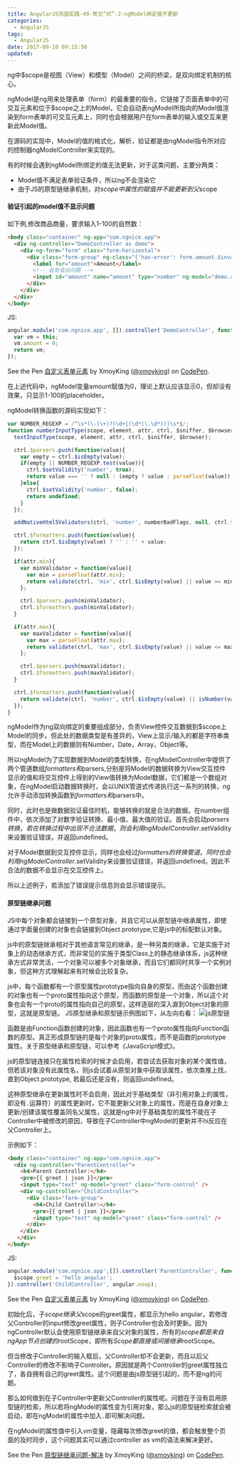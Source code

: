 ```yaml
---
title: AngularJS巩固实践-49-常见“坑”-2-ngModel绑定值不更新
categories:
  - AngularJS
tags:
  - AngularJS
date: 2017-09-10 09:15:50
updated:
---
```


ng中$scope是视图（View）和模型（Model）之间的桥梁，是双向绑定机制的核心。

ngModel是ng用来处理表单（form）的最重要的指令，它链接了页面表单中的可交互元素和位于$scope之上的Model，它会自动表ngModel所指向的Model值渲染到form表单的可交互元素上，同时也会根据用户在form表单的输入或交互来更新此Model值。

在源码的实现中，Model的值的格式化，解析，验证都是由ngModel指令所对应的控制器ngModelController来实现的。

有的时候会遇到ngModel所绑定的值无法更新，对于这类问题，主要分两类：
- Model值不满足表单验证条件，所以ng不会渲染它
- 由于JS的原型链继承机制，对$scope中属性的赋值并不能更新到父$scope

#### 验证引起的model值不显示问题
如下例,修改商品商量，要求输入1-100的自然数：
```html
<body class="container" ng-app="com.ngnice.app">
  <div ng-controller="DemoController as demo">
    <div ng-form="form" class="form-horizontal">
      <div class="form-group" ng-class="{'has-error': form.amount.$invalid}">
        <label for="amount">Amount</label>
        <!-- 此处会出问题 -->
        <input id="amount" name="amount" type="number" ng-model="demo.amount" class="form-control" placeholder="1 - 100" min="1" max="100"/>
      </div>
    </div>
  </div>
</body>
```
JS:
```js
angular.module('com.ngnice.app', []).controller('DemoController', function(){
  var vm = this;
  vm.amount = 0;
  return vm;
});
```

<p data-height="265" data-theme-id="0" data-slug-hash="EwZQeG" data-default-tab="html,result" data-user="xmoyking" data-embed-version="2" data-pen-title="自定义表单元素" class="codepen">See the Pen <a href="https://codepen.io/xmoyking/pen/EwZQeG/">自定义表单元素</a> by XmoyKing (<a href="https://codepen.io/xmoyking">@xmoyking</a>) on <a href="https://codepen.io">CodePen</a>.</p>
<script async src="https://production-assets.codepen.io/assets/embed/ei.js"></script>

在上述代码中，ngModel变量amount赋值为0，理论上默认应该显示0，但却没有效果，只显示1-100的placeholder。

ngModel转换函数的源码实现如下：
```js
var NUMBER_REGEXP = /^\s*(\-|\+)?(\d+|(\d*(\.\d*)))\s*$/;
function numberInputType(scope, element, attr, ctrl, $sniffer, $browser){
  textInputType(scope, element, attr, ctrl, $sniffer, $browser);

  ctrl.$parsers.push(function(value){
    var empty = ctrl.$isEmpty(value);
    if(empty || NUMBER_REGEXP.test(value)){
      ctrl.$setValidity('number', true);
      return value === '' ? null : (empty ? value : parseFloat(value));
    }else{
      ctrl.$setValidity('number', false);
      return undefined;
    }
  });

  addNativeHtml5Validators(ctrl, 'number', numberBadFlags, null, ctrl.$$validityState);

  ctrl.$formatters.push(function(value){
    return ctrl.$isEmpty(value) ? '' : '' + value;
  });

  if(attr.min){
    var minValidator = function(value){
      var min = parseFloat(attr.min);
      return validate(ctrl, 'min', ctrl.$isEmpty(value) || value >= min, value);
    };

    ctrl.$parsers.push(minValidator);
    ctrl.$formatters.push(minValidator);
  }

  if(attr.max){
    var maxValidator = function(value){
      var max = parseFloat(attr.max);
      return validate(ctrl, 'max', ctrl.$isEmpty(value) || value <= max, value);
    };

    ctrl.$parsers.push(maxValidator);
    ctrl.$formatters.push(maxValidator);
  }

  ctrl.$formatters.push(function(value){
    return validate(ctrl, 'number', ctrl.$isEmpty(value) || isNumber(value), value);
  });
}
```
ngModel作为ng双向绑定的重要组成部分，负责View控件交互数据到$scope上Model的同步。但此处的数据类型是有差异的，View上显示/输入的都是字符串类型，而在Model上的数据则有Number，Date，Array，Object等。

所以ngModel为了实现数据到Model的类型转换，在ngModelController中提供了两个管道数组$formatters和$parsers,分别是将Model的数据转换为View交互控件显示的值和将交互控件上得到的View值转换为Model数据，它们都是一个数组对象，在ngModel启动数据转换时，会以UNIX管道式传递执行这一系列的转换，ng允许手动添加转换函数到$formatters和$parsers中。

同时，此时也是做数据验证最佳时机，能够转换的就是合法的数据。在number组件中，依次添加了对数字验证转换、最小值、最大值的验证。首先会启动$parsers转换，若在转换过程中出现不合法数据，则会利用ngModelController.$setValidity来设置验证错误，并返回undefined。

对于Model数据到交互控件显示，同样也会经过$formatters的转换管道，同时也会利用ngModelController.$setValidity来设置验证错误，并返回undefined。因此不合法的数据不会显示在交互控件上。

所以上述例子，若添加了错误提示信息则会显示错误提示。

#### 原型链继承问题
JS中每个对象都会链接到一个原型对象，并且它可以从原型链中继承属性，即使通过字面量创建的对象也会链接到Object.prototype,它是js中的标配默认对象。

js中的原型链继承相对于其他语言常见的继承，是一种另类的继承，它是实施于对象上的动态继承方式，而非常见的实施于类型Class上的静态继承体系，js这种继承方式非常灵活，一个对象可以被多个对象继承，而且它们都同时共享一个实例对象，但这种方式理解起来有时候会比较复杂。

js中，每个函数都有一个原型属性prototype指向自身的原型，而由这个函数创建的对象也有一个proto属性指向这个原型，而函数的原型是一个对象，所以这个对象也会有一个proto的属性指向自己的原型，这样逐层的深入直到Object对象的原型，这就是原型链。 JS原型继承和原型链示例图如下，从左向右看：
![js原型链](1.png)

函数是由Function函数创建的对象，因此函数也有一个proto属性指向Function函数的原型。真正形成原型链的是每个对象的proto属性，而不是函数的prototype属性。关于原型继承和原型链，可以参考《JavaScript模式》。

js的原型链连接只在属性检索的时候才会启用，若尝试去获取对象的某个属性值，但若该对象没有此属性名，则js会试着从原型对象中获取该属性，依次类推上找，直到Object.prototype, 若最后还是没有，则返回undefined。

这种原型继承在更新属性时不会启用，因此对于基础类型（非引用对象上的属性，即没有`.`运算符）的属性更新时，它不能更新父对象上的属性，而是在自身对象上更新/创建该属性覆盖同名父属性，这就是ng中对于基础类型的属性不能在子Controller中被修改的原因，导致在子Controller中ngModel的更新并不hi反应在父Controller上。

示例如下：
```html
<body class="container" ng-app="com.ngnice.app">
  <div ng-controller="ParentController">
    <h4>Parent Controller:</h4>
    <pre>{{ greet | json }}</pre>
    <input type="text" ng-model="greet" class="form-control" />
    <div ng-controller="ChildController">
      <div class="form-group">
        <h4>Child Controller:</h4>
        <pre>{{ greet | json }}</pre>
        <input type="text" ng-model="greet" class="form-control" />
      </div>
    </div>
   </div>
</body>
```
JS:
```js
angular.module('com.ngnice.app',[]).controller('ParentController', function($scope){
  $scope.greet = 'hello angular';
}).controller('ChildController', angular.noop);
```

<p data-height="265" data-theme-id="0" data-slug-hash="vegVpB" data-default-tab="html,result" data-user="xmoyking" data-embed-version="2" data-pen-title="自定义表单元素" class="codepen">See the Pen <a href="https://codepen.io/xmoyking/pen/vegVpB/">自定义表单元素</a> by XmoyKing (<a href="https://codepen.io/xmoyking">@xmoyking</a>) on <a href="https://codepen.io">CodePen</a>.</p>
<script async src="https://production-assets.codepen.io/assets/embed/ei.js"></script>

初始化后，子$scope继承父$scope的greet属性，都显示为hello angular，若修改父Controller的input修改greet属性，则子Controller也会及时更新。因为ngController默认会使用原型链继承来自父对象的属性，所有的$scope都是来自ngApp节点创建的$rootScope，即所有$Scope都直接或间接继承$rootScope。

但当修改子Controller的输入框后，父Controller却不会更新，而且以后父Controller的修改不影响子Controller。原因就是两个Controller的greet属性独立了，各自拥有自己的greet属性。这个问题是由js原型链引起的，而不是ng的问题。

那么如何做到在子Controller中更新父Controller的属性呢。问题在于没有启用原型链的检索，所以若将ngModel的属性变为引用对象，那么js的原型链检索就会被启动，即在ngModel的属性中加入`.`即可解决问题。

在ngModel的属性值中引入vm变量，隐藏每次修改greet的值，都会触发整个页面的及时同步，这个问题其实可以通过controller as vm的语法来解决更好。

<p data-height="265" data-theme-id="0" data-slug-hash="GMrwpr" data-default-tab="html,result" data-user="xmoyking" data-embed-version="2" data-pen-title="原型链继承问题-解决" class="codepen">See the Pen <a href="https://codepen.io/xmoyking/pen/GMrwpr/">原型链继承问题-解决</a> by XmoyKing (<a href="https://codepen.io/xmoyking">@xmoyking</a>) on <a href="https://codepen.io">CodePen</a>.</p>
<script async src="https://production-assets.codepen.io/assets/embed/ei.js"></script>
